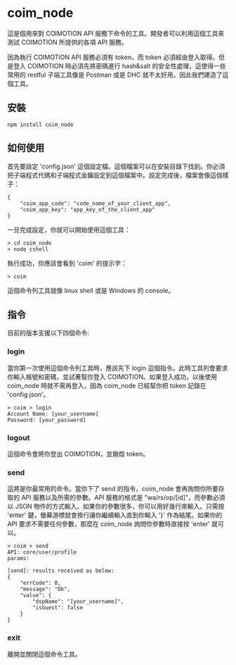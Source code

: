 # coim_node
這是個用來對 COIMOTION API 服務下命令的工具。開發者可以利用這個工具來測試 COIMOTION 所提供的各項 API 服務。

因為執行 COIMOTION API 服務必須有 token，而 token 必須經由登入取得。但是登入 COIMOTION 時必須先將密碼進行 hash&salt 的安全性處理，這使得一些常用的 restful 子端工具像是 Postman 或是 DHC 就不太好用，因此我們建造了這個工具。

## 安裝
    npm install coim_node

## 如何使用
首先要設定 'config.json' 這個設定檔。這個檔案可以在安裝目錄下找到。你必須把子端程式代碼和子端程式金鑰設定到這個檔案中。設定完成後，檔案會像這個樣子：

    {
        "coim_app_code": "code_name_of_your_client_app",
        "coim_app_key": "app_key_of_the_client_app"
    }

一旦完成設定，你就可以開始使用這個工具：

    > cd coim_node
    > node cshell

執行成功，你應該會看到 'coim' 的提示字：

    > coim

這個命令列工具就像 linux shell 或是 Windows 的 console。

## 指令
目前的版本支援以下四個命令:

### login
當你第一次使用這個命令列工具時，應該先下 login 這個指令。此時工具列會要求你輸入帳號和密碼，並試著幫你登入 COIMOTION。如果登入成功，以後使用 coim_node 時就不需再登入，因為 coim_node 已經幫你把 token 記錄在 'config.json'。

    > coim > login
    Account Name: [your_username]
    Password: [your_password]

### logout
這個命令會將你登出 COIMOTION，並銷燬 token。

### send
這將是你最常用的命令。當你下了 send 的指令，coim_node 會再詢問你所要存取的 API 服務以及所需的參數。API 服務的格式是 "wa/rs/op/[id]"，而參數必須以 JSON 物件的方式輸入。如果你的參數很多，你可以用好幾行來輸入。只需按 'enter' 鍵，螢幕游標就會換行讓你繼續輸入直到你輸入 '}' 作為結尾。如果你的 API 要求不需要任何參數，那麼在 coim_node 詢問你參數時直接按 'enter' 就可以。

    > coim > send
    API: core/user/profile
    params:

    [send]: results received as below:
    {
        "errCode": 0,
        "message": "Ok",
        "value": {
            "dspName": "[your_username]",
            "isGuest": false
        }
    }

### exit
離開並關閉這個命令工具。
